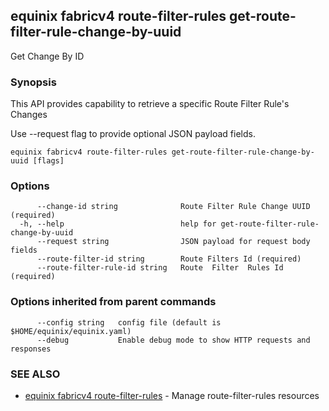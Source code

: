 ## equinix fabricv4 route-filter-rules get-route-filter-rule-change-by-uuid

Get Change By ID

### Synopsis

This API provides capability to retrieve a specific Route Filter Rule's Changes

Use --request flag to provide optional JSON payload fields.

```
equinix fabricv4 route-filter-rules get-route-filter-rule-change-by-uuid [flags]
```

### Options

```
      --change-id string              Route Filter Rule Change UUID (required)
  -h, --help                          help for get-route-filter-rule-change-by-uuid
      --request string                JSON payload for request body fields
      --route-filter-id string        Route Filters Id (required)
      --route-filter-rule-id string   Route  Filter  Rules Id (required)
```

### Options inherited from parent commands

```
      --config string   config file (default is $HOME/equinix/equinix.yaml)
      --debug           Enable debug mode to show HTTP requests and responses
```

### SEE ALSO

* [equinix fabricv4 route-filter-rules](equinix_fabricv4_route-filter-rules.md)	 - Manage route-filter-rules resources

